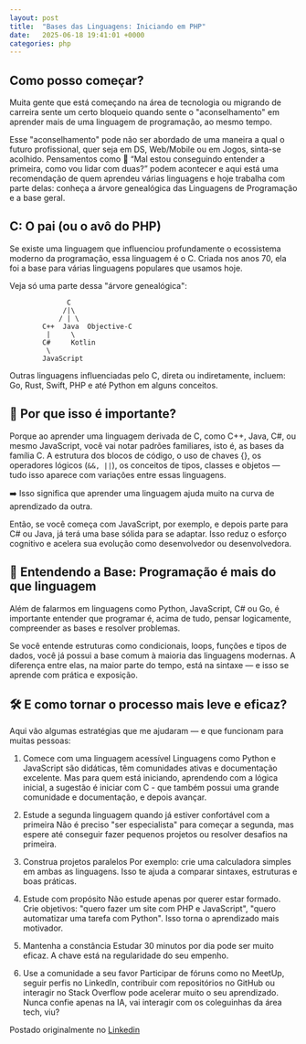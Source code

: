 ```yaml
---
layout: post
title:  "Bases das Linguagens: Iniciando em PHP"
date:   2025-06-18 19:41:01 +0000
categories: php
---
```


## Como posso começar?

Muita gente que está começando na área de tecnologia ou migrando de carreira sente um certo bloqueio quando sente o "aconselhamento" em aprender mais de uma linguagem de programação, ao mesmo tempo.

Esse "aconselhamento" pode não ser abordado de uma maneira a qual o futuro profissional, quer seja em DS, Web/Mobile ou em Jogos, sinta-se acolhido. Pensamentos como 🧠 “Mal estou conseguindo entender a primeira, como vou lidar com duas?” podem acontecer e aqui está uma recomendação de quem aprendeu várias linguagens e hoje trabalha com parte delas: conheça a árvore genealógica das Linguagens de Programação e a base geral.


## C: O pai (ou o avô do PHP)

Se existe uma linguagem que influenciou profundamente o ecossistema moderno da programação, essa linguagem é o C. Criada nos anos 70, ela foi a base para várias linguagens populares que usamos hoje.

Veja só uma parte dessa "árvore genealógica":

```
              C
             /|\
            / | \
        C++  Java  Objective-C
         |     \
        C#     Kotlin
         \
        JavaScript

```


Outras linguagens influenciadas pelo C, direta ou indiretamente, incluem: Go, Rust, Swift, PHP e até Python em alguns conceitos.

## 🔑 Por que isso é importante?

Porque ao aprender uma linguagem derivada de C, como C++, Java, C#, ou mesmo JavaScript, você vai notar padrões familiares, isto é, as bases da família C. A estrutura dos blocos de código, o uso de chaves {}, os operadores lógicos (``&&, ||``), os conceitos de tipos, classes e objetos — tudo isso aparece com variações entre essas linguagens.

➡️ Isso significa que aprender uma linguagem ajuda muito na curva de aprendizado da outra.

Então, se você começa com JavaScript, por exemplo, e depois parte para C# ou Java, já terá uma base sólida para se adaptar. Isso reduz o esforço cognitivo e acelera sua evolução como desenvolvedor ou desenvolvedora.

## 🌱 Entendendo a Base: Programação é mais do que linguagem
Além de falarmos em linguagens como Python, JavaScript, C# ou Go, é importante entender que programar é, acima de tudo, pensar logicamente, compreender as bases e resolver problemas.

Se você entende estruturas como condicionais, loops, funções e tipos de dados, você já possui a base comum à maioria das linguagens modernas. A diferença entre elas, na maior parte do tempo, está na sintaxe — e isso se aprende com prática e exposição.

## 🛠️ E como tornar o processo mais leve e eficaz?
Aqui vão algumas estratégias que me ajudaram — e que funcionam para muitas pessoas:

1. Comece com uma linguagem acessível
Linguagens como Python e JavaScript são didáticas, têm comunidades ativas e documentação excelente. Mas para quem está iniciando, aprendendo com a lógica inicial, a sugestão é iniciar com C - que também possui uma grande comunidade e documentação, e depois avançar.

2. Estude a segunda linguagem quando já estiver confortável com a primeira
Não é preciso "ser especialista" para começar a segunda, mas espere até conseguir fazer pequenos projetos ou resolver desafios na primeira.

3. Construa projetos paralelos
Por exemplo: crie uma calculadora simples em ambas as linguagens. Isso te ajuda a comparar sintaxes, estruturas e boas práticas.

4. Estude com propósito
Não estude apenas por querer estar formado. Crie objetivos: "quero fazer um site com PHP e JavaScript", "quero automatizar uma tarefa com Python". Isso torna o aprendizado mais motivador.

5. Mantenha a constância
Estudar 30 minutos por dia pode ser muito eficaz. A chave está na regularidade do seu empenho.

6. Use a comunidade a seu favor
Participar de fóruns como no MeetUp, seguir perfis no LinkedIn, contribuir com repositórios no GitHub ou interagir no Stack Overflow pode acelerar muito o seu aprendizado. Nunca confie apenas na IA, vai interagir com os coleguinhas da área tech, viu?

Postado originalmente no [Linkedin](https://pt.linkedin.com/pulse/aprender-duas-linguagens-de-programa%C3%A7%C3%A3o-n%C3%A3o-precisa-l9cef)